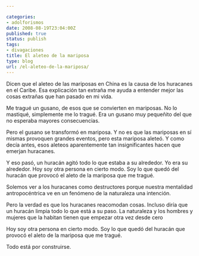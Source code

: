 ```yaml
---

categories:
- adolforismos
date: 2008-08-19T23:04:00Z
published: true
status: publish
tags:
- divagaciones
title: El aleteo de la mariposa
type: blog
url: /el-aleteo-de-la-mariposa/
---
```


Dicen que el aleteo de las mariposas en China es la causa de los huracanes en el Caribe.  Esa explicación tan extraña me ayuda a entender mejor las cosas extrañas que han pasado en mi vida.

Me tragué un gusano, de esos que se convierten en mariposas. No lo mastiqué, simplemente me lo tragué.  Era un gusano muy pequeñito del que no esperaba mayores consecuencias.

Pero el gusano se transformó en mariposa. Y no es que las mariposas en sí mismas provoquen grandes eventos, pero esta mariposa aleteó.  Y como decía antes, esos aleteos aparentemente tan insignificantes hacen que emerjan huracanes.

Y eso pasó, un huracán agitó todo lo que estaba a su alrededor. Yo era su alrededor.  Hoy soy otra persona en cierto modo. Soy lo que quedó del huracán que provocó el aleto de la mariposa que me tragué.

Solemos ver a los huracanes como destructores porque nuestra mentalidad antropocéntrica ve en un fenómeno de la naturaleza una intención.

Pero la verdad es que los huracanes reacomodan cosas. Incluso diría que un huracán limpia todo lo que está a su paso.  La naturaleza y los hombres y mujeres que la habitan tienen que empezar otra vez desde cero

Hoy soy otra persona en cierto modo. Soy lo que quedó del huracán que provocó el aleto de la mariposa que me tragué.

Todo está por construirse.
